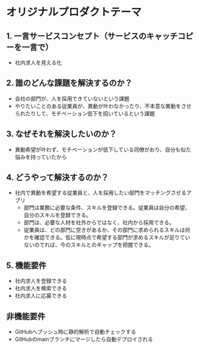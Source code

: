 # オリジナルプロダクトテーマ

## 1. 一言サービスコンセプト（サービスのキャッチコピーを一言で）
- 社内求人を見える化

## 2. 誰のどんな課題を解決するのか？
- 会社の部門が、人を採用できていないという課題
- やりたいことのある従業員が、異動が叶わなかったり、不本意な異動をさせられたりして、モチベーション低下を招いているという課題

## 3. なぜそれを解決したいのか？
- 異動希望が叶わず、モチベーションが低下している同僚がおり、自分も似た悩みを持っていたから

## 4. どうやって解決するのか？
- 社内で異動を希望する従業員と、人を採用したい部門をマッチングさせるアプリ
  - 部門は業務に必要な条件、スキルを登録できる。従業員は自分の希望、自分のスキルを登録できる。
  - 部門は、必要な人材を社外からではなく、社内から採用できる。
  - 従業員は、どの部門に空きがあるか、その部門に求められるスキルは何かを確認できる。仮に現時点で希望する部門が求めるスキルが足りていないのでれば、今のスキルとのギャップを把握できる。

## 5. 機能要件
- 社内求人を登録できる
- 社内求人を検索できる
- 社内求人に応募できる

## 非機能要件
- GitHubへプッシュ時に静的解析で自動チェックする
- GitHubのmainブランチにマージしたら自動デプロイされる
